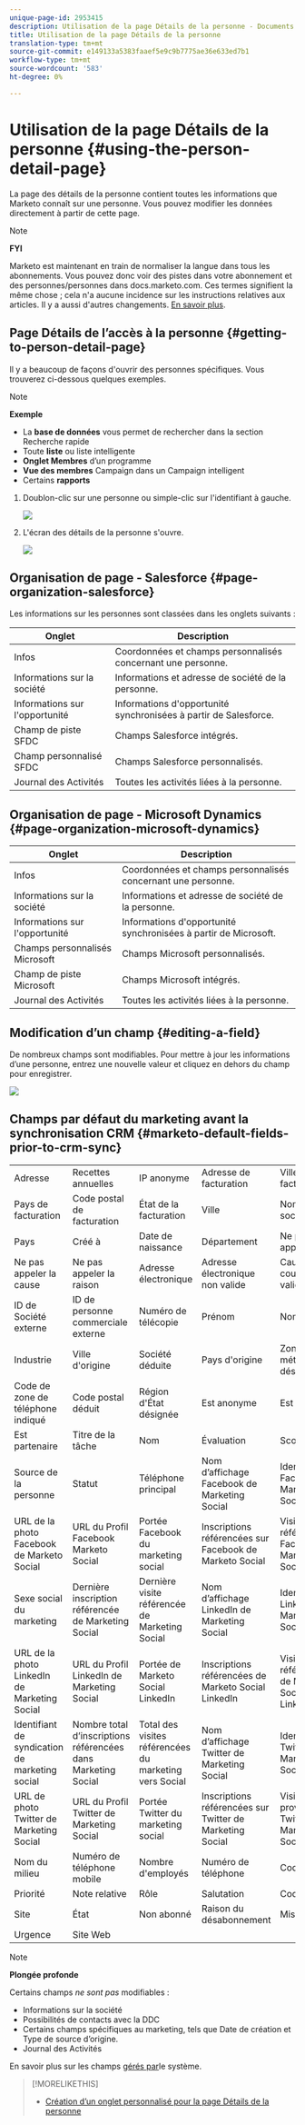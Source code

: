 ```yaml
---
unique-page-id: 2953415
description: Utilisation de la page Détails de la personne - Documents marketing - Documentation du produit
title: Utilisation de la page Détails de la personne
translation-type: tm+mt
source-git-commit: e149133a5383faaef5e9c9b7775ae36e633ed7b1
workflow-type: tm+mt
source-wordcount: '583'
ht-degree: 0%

---
```



# Utilisation de la page Détails de la personne {#using-the-person-detail-page}

La page des détails de la personne contient toutes les informations que Marketo connaît sur une personne. Vous pouvez modifier les données directement à partir de cette page.

>[!NOTE]
>
>**FYI**
>
>Marketo est maintenant en train de normaliser la langue dans tous les abonnements. Vous pouvez donc voir des pistes dans votre abonnement et des personnes/personnes dans docs.marketo.com. Ces termes signifient la même chose ; cela n&#39;a aucune incidence sur les instructions relatives aux articles. Il y a aussi d&#39;autres changements. [En savoir plus](http://docs.marketo.com/display/DOCS/Updates+to+Marketo+Terminology).

## Page Détails de l’accès à la personne {#getting-to-person-detail-page}

Il y a beaucoup de façons d&#39;ouvrir des personnes spécifiques. Vous trouverez ci-dessous quelques exemples.

>[!NOTE]
>
>**Exemple**
>
>* La **base de données** vous permet de rechercher dans la section Recherche rapide
>* Toute **liste** ou liste intelligente
>* **Onglet Membres** d’un programme
>* **Vue des membres** Campaign dans un Campaign intelligent
>* Certains **rapports**

>



1. Doublon-clic sur une personne ou simple-clic sur l&#39;identifiant à gauche.

   ![](assets/one-1.png)

1. L&#39;écran des détails de la personne s&#39;ouvre.

   ![](assets/two-5.png)

## Organisation de page - Salesforce {#page-organization-salesforce}

Les informations sur les personnes sont classées dans les onglets suivants :

| Onglet | Description |
|---|---|
| Infos | Coordonnées et champs personnalisés concernant une personne. |
| Informations sur la société | Informations et adresse de société de la personne. |
| Informations sur l&#39;opportunité | Informations d&#39;opportunité synchronisées à partir de Salesforce. |
| Champ de piste SFDC | Champs Salesforce intégrés. |
| Champ personnalisé SFDC | Champs Salesforce personnalisés. |
| Journal des Activités | Toutes les activités liées à la personne. |

## Organisation de page - Microsoft Dynamics {#page-organization-microsoft-dynamics}

| Onglet | Description |
|---|---|
| Infos | Coordonnées et champs personnalisés concernant une personne. |
| Informations sur la société | Informations et adresse de société de la personne. |
| Informations sur l&#39;opportunité | Informations d&#39;opportunité synchronisées à partir de Microsoft. |
| Champs personnalisés Microsoft | Champs Microsoft personnalisés. |
| Champ de piste Microsoft | Champs Microsoft intégrés. |
| Journal des Activités | Toutes les activités liées à la personne. |

## Modification d’un champ {#editing-a-field}

De nombreux champs sont modifiables. Pour mettre à jour les informations d’une personne, entrez une nouvelle valeur et cliquez en dehors du champ pour enregistrer.

![](assets/image2015-2-27-11-3a14-3a2.png)

## Champs par défaut du marketing avant la synchronisation CRM {#marketo-default-fields-prior-to-crm-sync}

|  |  |  |  |  |
|---|---|---|---|---|
| Adresse | Recettes annuelles | IP anonyme | Adresse de facturation | Ville de facturation |
| Pays de facturation | Code postal de facturation | État de la facturation | Ville | Nom de la société |
| Pays | Créé à | Date de naissance | Département | Ne pas appeler |
| Ne pas appeler la cause | Ne pas appeler la raison | Adresse électronique | Adresse électronique non valide | Cause de courrier non valide |
| ID de Société externe | ID de personne commerciale externe | Numéro de télécopie | Prénom | Nom complet |
| Industrie | Ville d&#39;origine | Société déduite | Pays d&#39;origine | Zone métropolitaine désignée |
| Code de zone de téléphone indiqué | Code postal déduit | Région d&#39;État désignée | Est anonyme | Est client |
| Est partenaire | Titre de la tâche | Nom | Évaluation | Score |
| Source de la personne | Statut | Téléphone principal | Nom d’affichage Facebook de Marketing Social | Identifiant Facebook Marketing Social |
| URL de la photo Facebook de Marketo Social | URL du Profil Facebook Marketo Social | Portée Facebook du marketing social | Inscriptions référencées sur Facebook de Marketo Social | Visites référencées Facebook de Marketo Social |
| Sexe social du marketing | Dernière inscription référencée de Marketing Social | Dernière visite référencée de Marketing Social | Nom d’affichage LinkedIn de Marketing Social | Identifiant LinkedIn de Marketing Social |
| URL de la photo LinkedIn de Marketing Social | URL du Profil LinkedIn de Marketing Social | Portée de Marketo Social LinkedIn | Inscriptions référencées de Marketo Social LinkedIn | Visites référencées de Marketo Social LinkedIn |
| Identifiant de syndication de marketing social | Nombre total d’inscriptions référencées dans Marketing Social | Total des visites référencées du marketing vers Social | Nom d’affichage Twitter de Marketing Social | Identifiant Twitter de Marketing Social |
| URL de photo Twitter de Marketing Social | URL du Profil Twitter de Marketing Social | Portée Twitter du marketing social | Inscriptions référencées sur Twitter de Marketing Social | Visites provenant de Twitter de Marketing Social |
| Nom du milieu | Numéro de téléphone mobile | Nombre d&#39;employés | Numéro de téléphone | Code postal |
| Priorité | Note relative | Rôle | Salutation | Code SIC |
| Site | État | Non abonné | Raison du désabonnement | Mis à jour à |
| Urgence | Site Web |  |  |  |

>[!NOTE]
>
>**Plongée profonde**
>
>Certains champs *ne sont pas* modifiables :
>
>* Informations sur la société
>* Possibilités de contacts avec la DDC
>* Certains champs spécifiques au marketing, tels que Date de création et Type de source d’origine.
>* Journal des Activités

>
>
En savoir plus sur les champs [gérés par](../../../../product-docs/administration/field-management/understanding-system-managed-fields.md)le système.

>[!MORELIKETHIS]
>
>* [Création d’un onglet personnalisé pour la page Détails de la personne](../../../../product-docs/administration/settings/creating-a-custom-tab-for-the-person-detail-page.md)

>



